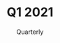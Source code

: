 ---
title: Q1 2021
subtitle: Quarterly
layout: default
modal-id: 2
img: Yellow_Tulips_by_Kailanie.jpg
thumbnail: Yellow_Tulips_by_Kailanie.jpg
alt: image-alt
description: 

---